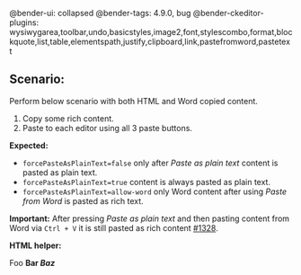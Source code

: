 @bender-ui: collapsed
@bender-tags: 4.9.0, bug
@bender-ckeditor-plugins: wysiwygarea,toolbar,undo,basicstyles,image2,font,stylescombo,format,blockquote,list,table,elementspath,justify,clipboard,link,pastefromword,pastetext

## Scenario:

Perform below scenario with both HTML and Word copied content.

1. Copy some rich content.
1. Paste to each editor using all 3 paste buttons.

**Expected:**
* `forcePasteAsPlainText=false` only after _Paste as plain text_ content is pasted as plain text.
* `forcePasteAsPlainText=true` content is always pasted as plain text.
* `forcePasteAsPlainText=allow-word` only Word content after using _Paste from Word_ is pasted as rich text.

**Important:**
After pressing _Paste as plain text_ and then pasting content from Word via `Ctrl + V` it is still pasted
as rich content [#1328](https://github.com/ckeditor/ckeditor-dev/issues/1328).

**HTML helper:**
<div>
	<p>Foo <strong>Bar <em>Baz</em></strong></p>
</div>


